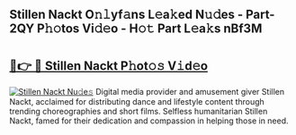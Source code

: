 ## Stillen Nackt O𝚗𝚕yf𝚊ns L𝚎a𝚔ed N𝚞𝚍es - Part-2QY P𝚑𝚘tos Vi𝚍𝚎o - H𝚘𝚝 Part L𝚎a𝚔s nBf3M

# <h2><a href="http://kfdunr.oniu.top/?m=Stillen+Nackt">🔗👉 🔴 Stillen Nackt P𝚑ot𝚘𝚜 V𝚒d𝚎o</a></h2>

[![Stillen Nackt Nu𝚍e𝚜](https://i.imgur.com/0qMVB7G.gif)](http://kfdunr.oniu.top/?m=Stillen+Nackt)
Digital media provider and amusement giver Stillen Nackt, acclaimed for distributing dance and lifestyle content through trending choreographies and short films. Selfless humanitarian Stillen Nackt, famed for their dedication and compassion in helping those in need.  
